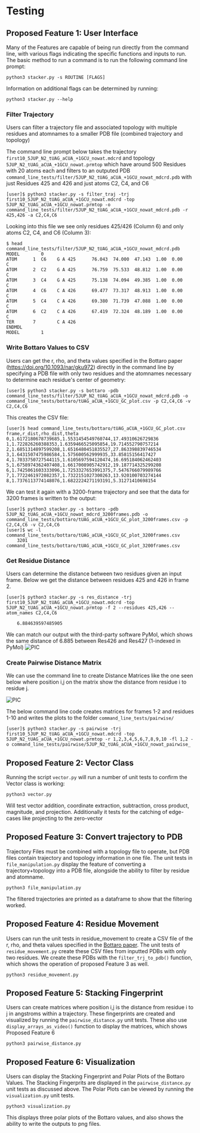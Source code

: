 # Testing

## Proposed Feature 1: User Interface

Many of the Features are capable of being run directly from the command line, with various flags indicating the specific functions and inputs to run. The basic method to run a command is to run the following command line prompt:

```
python3 stacker.py -s ROUTINE [FLAGS]
```

Information on additional flags can be determined by running:

```
python3 stacker.py --help
```

### Filter Trajectory

Users can filter a trajectory file and associated topology with multiple residues and atomnames to a smaller PDB file (combined trajectory and topology)

The command line prompt below takes the trajectory `first10_5JUP_N2_tUAG_aCUA_+1GCU_nowat.mdcrd` and topology `5JUP_N2_tUAG_aCUA_+1GCU_nowat.prmtop` which have around 500 Residues with 20 atoms each and filters to an outputed PDB `command_line_tests/filter/5JUP_N2_tUAG_aCUA_+1GCU_nowat_mdcrd.pdb` with just Residues 425 and 426 and just atoms C2, C4, and C6

```
[user]$ python3 stacker.py -s filter_traj -trj first10_5JUP_N2_tUAG_aCUA_+1GCU_nowat.mdcrd -top 5JUP_N2_tUAG_aCUA_+1GCU_nowat.prmtop -o command_line_tests/filter/5JUP_N2_tUAG_aCUA_+1GCU_nowat_mdcrd.pdb -r 425,426 -a C2,C4,C6
```

Looking into this file we see only residues 425/426 (Column 6) and only atoms C2, C4, and C6 (Column 3):

```
$ head command_line_tests/filter/5JUP_N2_tUAG_aCUA_+1GCU_nowat_mdcrd.pdb
MODEL        0
ATOM      1  C6    G A 425      76.043  74.000  47.143  1.00  0.00           C  
ATOM      2  C2    G A 425      76.759  75.533  48.812  1.00  0.00           C  
ATOM      3  C4    G A 425      75.138  74.094  49.385  1.00  0.00           C  
ATOM      4  C6    C A 426      69.477  73.317  48.913  1.00  0.00           C  
ATOM      5  C4    C A 426      69.380  71.739  47.088  1.00  0.00           C  
ATOM      6  C2    C A 426      67.419  72.324  48.189  1.00  0.00           C  
TER       7        C A 426
ENDMDL
MODEL        1
```

### Write Bottaro Values to CSV

Users can get the r, rho, and theta values specified in the Bottaro paper (https://doi.org/10.1093/nar/gku972) directly in the command line by specifying a PDB file with only two residues and the atomnames necessary to determine each residue's center of geometry:

```
[user]$ python3 stacker.py -s bottaro -pdb command_line_tests/filter/5JUP_N2_tUAG_aCUA_+1GCU_nowat_mdcrd.pdb -o command_line_tests/bottaro/tUAG_aCUA_+1GCU_GC_plot.csv -p C2,C4,C6 -v C2,C4,C6
```

This creates the CSV file:
```
[user]$ head command_line_tests/bottaro/tUAG_aCUA_+1GCU_GC_plot.csv
frame,r_dist,rho_dist,theta
0,1.6172180678739685,1.5531454549760744,17.49310626729836
1,1.722826260388353,1.6359466525095854,19.714552790757214
2,1.6851314897599208,1.6516480451835527,27.863398839746534
3,1.6431507475986584,1.575600562999935,33.85815156417427
4,1.7033750727544115,1.6105697594120474,16.695184062462403
5,1.6758974362407408,1.6617008905742912,19.187714325299208
6,1.7425061603333096,1.7253327653991375,7.5476766079989766
7,1.7722461972082357,1.7322151027300263,13.920100703274144
8,1.7376113774148076,1.6822224271193191,5.31271410698154
```

We can test it again with a 3200-frame trajectory and see that the data for 3200 frames is written to the output:
```
[user]$ python3 stacker.py -s bottaro -pdb 5JUP_N2_tUAG_aCUA_+1GCU_nowat_mdcrd_3200frames.pdb -o command_line_tests/bottaro/tUAG_aCUA_+1GCU_GC_plot_3200frames.csv -p C2,C4,C6 -v C2,C4,C6
[user]$ wc -l command_line_tests/bottaro/tUAG_aCUA_+1GCU_GC_plot_3200frames.csv
    3201 command_line_tests/bottaro/tUAG_aCUA_+1GCU_GC_plot_3200frames.csv
```

### Get Residue Distance
Users can determine the distance between two residues given an input frame. Below we get the distance between residues 425 and 426 in frame 2.
```
[user]$ python3 stacker.py -s res_distance -trj first10_5JUP_N2_tUAG_aCUA_+1GCU_nowat.mdcrd -top 5JUP_N2_tUAG_aCUA_+1GCU_nowat.prmtop -f 2 --residues 425,426 --atom_names C2,C4,C6

    6.884639597485905
```

We can match our output with the third-party software PyMol, which shows the same distance of 6.885 between Res426 and Res427 (1-indexed in PyMol)
![PIC](docs/images/three_res_distances.png)

### Create Pairwise Distance Matrix
We can use the command line to create Distance Matrices like the one seen below where position i,j on the matrix show the distance from residue i to residue j. 

![PIC](docs/images/pairwise_matrix.png)

The below command line code creates matrices for frames 1-2 and residues 1-10 and writes the plots to the folder `command_line_tests/pairwise/`

```
[user]$ python3 stacker.py -s pairwise -trj first10_5JUP_N2_tUAG_aCUA_+1GCU_nowat.mdcrd -top 5JUP_N2_tUAG_aCUA_+1GCU_nowat.prmtop -r 1,2,3,4,5,6,7,8,9,10 -fl 1,2 -o command_line_tests/pairwise/5JUP_N2_tUAG_aCUA_+1GCU_nowat_pairwise_
```

## Proposed Feature 2: Vector Class
Running the script `vector.py` will run a number of unit tests to confirm the Vector class is working:
```
python3 vector.py
```
Will test vector addition, coordinate extraction, subtraction, cross product, magnitude, and projection. Additionally it tests for the catching of edge-cases like projecting to the zero-vector

## Proposed Feature 3: Convert trajectory to PDB

Trajectory Files must be combined with a topology file to operate, but PDB files contain trajectory and topology information in one file. The unit tests in `file_manipulation.py` display the feature of converting a trajectory+topology into a PDB file, alongside the ability to filter by residue and atomname.
```
python3 file_manipulation.py
```
The filtered trajectories are printed as a dataframe to show that the filtering worked.

## Proposed Feature 4: Residue Movement
Users can run the unit tests in residue_movement to create a CSV file of the r, rho, and theta values specified in the [Bottaro paper](https://doi.org/10.1093/nar/gku972). The unit tests of `residue_movement.py` create these CSV files from inputted PDBs with only two residues. We create these PDBs with the `filter_trj_to_pdb()` function, which shows the operation of proposed Feature 3 as well.
```
python3 residue_movement.py
```

## Proposed Feature 5: Stacking Fingerprint
Users can create matrices where position i,j is the distance from residue i to j in angstroms within a trajectory. These fingerprints are created and visualized by running the `pairwise_distance.py` unit tests. These also use `display_arrays_as_video()` function to display the matrices, which shows Proposed Feature 6

```
python3 pairwise_distance.py
```

## Proposed Feature 6: Visualization
Users can display the Stacking Fingerprint and Polar Plots of the Bottaro Values. The Stacking Fingerprits are displayed in the `pairwise_distance.py` unit tests as discussed above. The Polar Plots can be viewed by running the `visualization.py` unit tests.

```
python3 visualization.py
```

This displays three polar plots of the Bottaro values, and also shows the ability to write the outputs to png files. 
